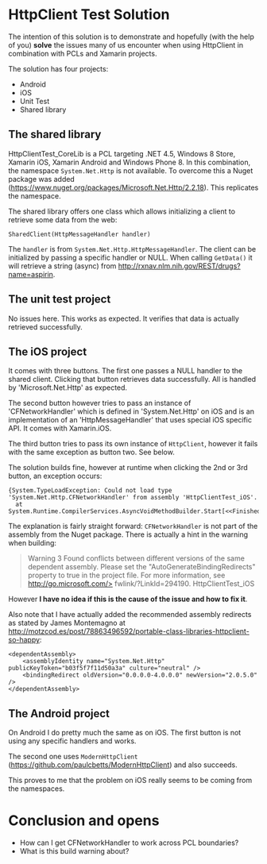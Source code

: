 # HttpClient Test Solution

The intention of this solution is to demonstrate and hopefully (with the help of you) **solve** the issues many of us encounter when using HttpClient in combination with PCLs and Xamarin projects.

The solution has four projects:

* Android
* iOS
* Unit Test
* Shared library

## The shared library
HttpClientTest_CoreLib is a PCL targeting .NET 4.5, Windows 8 Store, Xamarin iOS, Xamarin Android and Windows Phone 8. In this combination, the namespace `System.Net.Http` is not available. To overcome this a Nuget package was added (https://www.nuget.org/packages/Microsoft.Net.Http/2.2.18). This replicates the namespace.

The shared library offers one class which allows initializing a client to retrieve some data from the web:

`SharedClient(HttpMessageHandler handler)`

The `handler` is from `System.Net.Http.HttpMessageHandler`.
The client can be initialized by passing a specific handler or NULL. When calling `GetData()` it will retrieve a string (async) from http://rxnav.nlm.nih.gov/REST/drugs?name=aspirin.

## The unit test project
No issues here. This works as expected. It verifies that data is actually retrieved successfully.

## The iOS project
It comes with three buttons. The first one passes a NULL handler to the shared client. Clicking that button retrieves data successfully. All is handled by 'Microsoft.Net.Http' as expected.

The second button however tries to pass an instance of 'CFNetworkHandler' which is defined in 'System.Net.Http' on iOS and is an implementation of an 'HttpMessageHandler' that uses special iOS specific API. It comes with Xamarin.iOS.

The third button tries to pass its own instance of `HttpClient`, however it fails with the same exception as button two. See below.

The solution builds fine, however at runtime when clicking the 2nd or 3rd button, an exception occurs:

````
{System.TypeLoadException: Could not load type 'System.Net.Http.CFNetworkHandler' from assembly 'HttpClientTest_iOS'.  at System.Runtime.CompilerServices.AsyncVoidMethodBuilder.Start[<<FinishedLaunching>b__3>d__b] 
````

The explanation is fairly straight forward: `CFNetworkHandler` is not part of the assembly from the Nuget package. There is actually a hint in the warning when building:

> Warning	3	Found conflicts between different versions of the same dependent assembly. Please set the "AutoGenerateBindingRedirects" property to true in the project file. For more information, see http://go.microsoft.com/> fwlink/?LinkId=294190.	HttpClientTest_iOS

However **I have no idea if this is the cause of the issue and how to fix it**.

Also note that I have actually added the recommended assembly redirects as stated by James Montemagno at http://motzcod.es/post/78863496592/portable-class-libraries-httpclient-so-happy:

````
<dependentAssembly>
	<assemblyIdentity name="System.Net.Http" publicKeyToken="b03f5f7f11d50a3a" culture="neutral" />
	<bindingRedirect oldVersion="0.0.0.0-4.0.0.0" newVersion="2.0.5.0" />
</dependentAssembly>
````

## The Android project
On Android I do pretty much the same as on iOS. The first button  is not using any specific handlers and works.

The second one uses `ModernHttpClient` (https://github.com/paulcbetts/ModernHttpClient) and also succeeds.

This proves to me that the problem on iOS really seems to be coming from the namespaces.

# Conclusion and opens

* How can I get CFNetworkHandler to work across PCL boundaries?
* What is this build warning about?